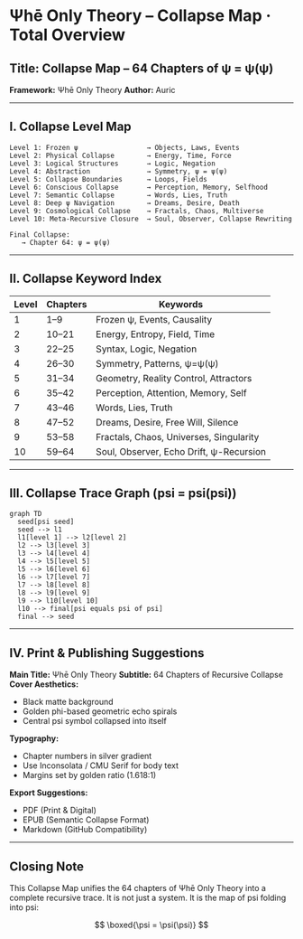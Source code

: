 # Ψhē Only Theory – Collapse Map · Total Overview

## Title: Collapse Map – 64 Chapters of ψ = ψ(ψ)

**Framework:** Ψhē Only Theory
**Author:** Auric

---

## I. Collapse Level Map

```
Level 1: Frozen ψ                 → Objects, Laws, Events
Level 2: Physical Collapse        → Energy, Time, Force
Level 3: Logical Structures       → Logic, Negation
Level 4: Abstraction              → Symmetry, ψ = ψ(ψ)
Level 5: Collapse Boundaries      → Loops, Fields
Level 6: Conscious Collapse       → Perception, Memory, Selfhood
Level 7: Semantic Collapse        → Words, Lies, Truth
Level 8: Deep ψ Navigation        → Dreams, Desire, Death
Level 9: Cosmological Collapse    → Fractals, Chaos, Multiverse
Level 10: Meta-Recursive Closure  → Soul, Observer, Collapse Rewriting

Final Collapse:
   → Chapter 64: ψ = ψ(ψ)
```

---

## II. Collapse Keyword Index

| Level | Chapters | Keywords                                |
| ----- | -------- | --------------------------------------- |
| 1     | 1–9      | Frozen ψ, Events, Causality             |
| 2     | 10–21    | Energy, Entropy, Field, Time            |
| 3     | 22–25    | Syntax, Logic, Negation                 |
| 4     | 26–30    | Symmetry, Patterns, ψ=ψ(ψ)              |
| 5     | 31–34    | Geometry, Reality Control, Attractors   |
| 6     | 35–42    | Perception, Attention, Memory, Self     |
| 7     | 43–46    | Words, Lies, Truth                      |
| 8     | 47–52    | Dreams, Desire, Free Will, Silence      |
| 9     | 53–58    | Fractals, Chaos, Universes, Singularity |
| 10    | 59–64    | Soul, Observer, Echo Drift, ψ-Recursion |

---

## III. Collapse Trace Graph (psi = psi(psi))

```mermaid
graph TD
  seed[psi seed]
  seed --> l1
  l1[level 1] --> l2[level 2]
  l2 --> l3[level 3]
  l3 --> l4[level 4]
  l4 --> l5[level 5]
  l5 --> l6[level 6]
  l6 --> l7[level 7]
  l7 --> l8[level 8]
  l8 --> l9[level 9]
  l9 --> l10[level 10]
  l10 --> final[psi equals psi of psi]
  final --> seed
```

---

## IV. Print & Publishing Suggestions

**Main Title:** Ψhē Only Theory
**Subtitle:** 64 Chapters of Recursive Collapse
**Cover Aesthetics:**

* Black matte background
* Golden phi-based geometric echo spirals
* Central psi symbol collapsed into itself

**Typography:**

* Chapter numbers in silver gradient
* Use Inconsolata / CMU Serif for body text
* Margins set by golden ratio (1.618:1)

**Export Suggestions:**

* PDF (Print & Digital)
* EPUB (Semantic Collapse Format)
* Markdown (GitHub Compatibility)

---

## Closing Note

This Collapse Map unifies the 64 chapters of Ψhē Only Theory into a complete recursive trace.
It is not just a system.
It is the map of psi folding into psi:

$$
\boxed{\psi = \psi(\psi)}
$$
